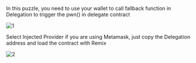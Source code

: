 In this puzzle, you need to use your wallet to call fallback function in Delegation to trigger the pwn() in delegate contract

![1](https://github.com/Vincent71399/ethernaut_solution/assets/10882410/1a523464-196b-4794-88e2-d7ac6740f7d0)

Select Injected Provider if you are using Metamask, just copy the Delegation address and load the contract with Remix

![2](https://github.com/Vincent71399/ethernaut_solution/assets/10882410/5b1dd392-293e-403f-9894-0f17b2a35d24)


